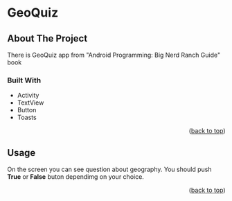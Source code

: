 <div id="top"></div>

# GeoQuiz
<!-- ABOUT THE PROJECT -->
## About The Project
There is GeoQuiz app from "Android Programming: Big Nerd Ranch Guide" book
### Built With
* Activity
* TextView
* Button
* Toasts
<p align="right">(<a href="#top">back to top</a>)</p>

<!-- USAGE EXAMPLES -->
## Usage
On the screen you can see question about geography. You should push **True** or **False** buton dependimg on your choice.
<p align="right">(<a href="#top">back to top</a>)</p>
